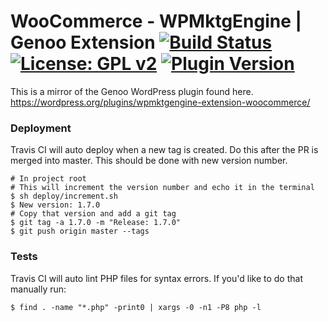 #  WooCommerce - WPMktgEngine | Genoo Extension [![Build Status](https://travis-ci.org/genoo-source/wp-wpmktgengine-extension-woocommerce.svg?branch=master)](https://travis-ci.org/genoo-source/wp-wpmktgengine-extension-woocommerce) [![License: GPL v2](https://img.shields.io/badge/License-GPL%20v2-blue.svg)](https://www.gnu.org/licenses/old-licenses/gpl-2.0.en.html) [![Plugin Version](https://img.shields.io/wordpress/plugin/v/wpmktgengine-extension-woocommerce.svg)](https://wordpress.org/plugins/wpmktgengine-extension-woocommerce)


This is a mirror of the Genoo WordPress plugin found here. https://wordpress.org/plugins/wpmktgengine-extension-woocommerce/

### Deployment

Travis CI will auto deploy when a new tag is created. Do this after the PR is merged into master. This should be done with new version number.

~~~~
# In project root
# This will increment the version number and echo it in the terminal
$ sh deploy/increment.sh
$ New version: 1.7.0
# Copy that version and add a git tag
$ git tag -a 1.7.0 -m "Release: 1.7.0"
$ git push origin master --tags
~~~~

### Tests

Travis CI will auto lint PHP files for syntax errors. If you'd like to do that manually run:

~~~~
$ find . -name "*.php" -print0 | xargs -0 -n1 -P8 php -l
~~~~
